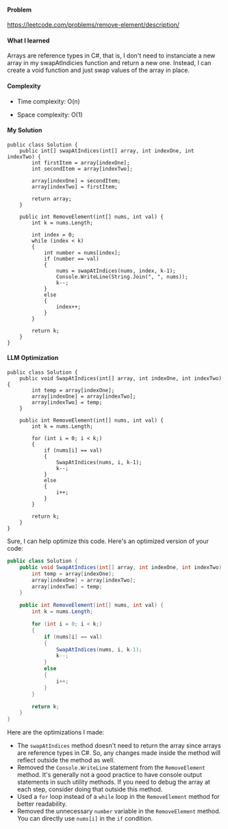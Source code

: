 #### Problem
https://leetcode.com/problems/remove-element/description/

#### What I learned

Arrays are reference types in C#, that is, I don't need to instanciate a new array in my swapAtIndicies function and return a new one. Instead, I can create a void function and just swap values of the array in place.

#### Complexity
- Time complexity:
O(n)

- Space complexity:
O(1)

#### My Solution
```
public class Solution {
    public int[] swapAtIndices(int[] array, int indexOne, int indexTwo) {
        int firstItem = array[indexOne];
        int secondItem = array[indexTwo];

        array[indexOne] = secondItem;
        array[indexTwo] = firstItem;

        return array;
    }

    public int RemoveElement(int[] nums, int val) {
        int k = nums.Length;

        int index = 0;
        while (index < k)
        {
            int number = nums[index];
            if (number == val)
            {
                nums = swapAtIndices(nums, index, k-1);
                Console.WriteLine(String.Join(", ", nums));
                k--;
            } 
            else 
            {
                index++;
            }
        }

        return k;
    }
}
```

#### LLM Optimization
```
public class Solution {
    public void SwapAtIndices(int[] array, int indexOne, int indexTwo) {
        int temp = array[indexOne];
        array[indexOne] = array[indexTwo];
        array[indexTwo] = temp;
    }

    public int RemoveElement(int[] nums, int val) {
        int k = nums.Length;

        for (int i = 0; i < k;)
        {
            if (nums[i] == val)
            {
                SwapAtIndices(nums, i, k-1);
                k--;
            } 
            else 
            {
                i++;
            }
        }

        return k;
    }
}
```
Sure, I can help optimize this code. Here's an optimized version of your code:

```csharp
public class Solution {
    public void SwapAtIndices(int[] array, int indexOne, int indexTwo) {
        int temp = array[indexOne];
        array[indexOne] = array[indexTwo];
        array[indexTwo] = temp;
    }

    public int RemoveElement(int[] nums, int val) {
        int k = nums.Length;

        for (int i = 0; i < k;)
        {
            if (nums[i] == val)
            {
                SwapAtIndices(nums, i, k-1);
                k--;
            } 
            else 
            {
                i++;
            }
        }

        return k;
    }
}
```

Here are the optimizations I made:
- The `swapAtIndices` method doesn't need to return the array since arrays are reference types in C#. So, any changes made inside the method will reflect outside the method as well.
- Removed the `Console.WriteLine` statement from the `RemoveElement` method. It's generally not a good practice to have console output statements in such utility methods. If you need to debug the array at each step, consider doing that outside this method.
- Used a `for` loop instead of a `while` loop in the `RemoveElement` method for better readability.
- Removed the unnecessary `number` variable in the `RemoveElement` method. You can directly use `nums[i]` in the `if` condition.